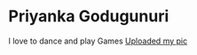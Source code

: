 # Priyanka Godugunuri
I love to dance and play Games
[Uploaded my pic](https://github.com/priya-451/assignment2-Godugunuri/blob/main/MyPic.jpg)

